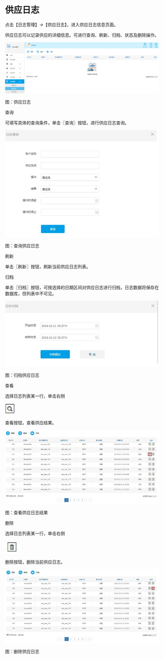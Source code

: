 # 供应日志

点击【日志管理】->【供应日志】，进入供应日志信息页面。

供应日志可以记录供应的详细信息。可进行查询、刷新、归档、状态及删除操作。

![](/articles/idm/4-/images/image102.png)

图：供应日志

查询

可填写具体的查询条件，单击〖查询〗按钮，进行供应日志查询。

![](/articles/idm/4-/images/image103.png)

图：查询供应日志

刷新

单击〖刷新〗按钮，刷新当前供应日志列表。

归档

单击〖归档〗按钮，可按选择的日期区间对供应日志进行归档，日志数据将保存在数据库，但列表中不可见。

![](/articles/idm/4-/images/image104.png)

图：归档供应日志

查看

选择日志列表某一行，单击右侧

![](/articles/idm/4-/images/image99.png)

查看按钮，查看供应结果。

![](/articles/idm/4-/images/image105.png)

图：查看供应日志结果

删除

选择日志列表某一行，单击右侧

![](/articles/idm/2-/images/image7.png)

删除按钮，删除当前供应日志。

![](/articles/idm/4-/images/image106.png)

图：删除供应日志





